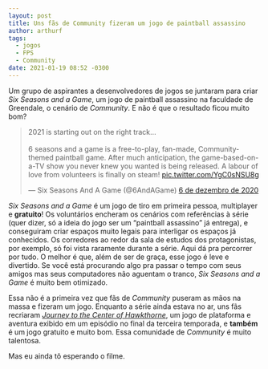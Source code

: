 ```yaml
---
layout: post
title: Uns fãs de Community fizeram um jogo de paintball assassino
author: arthurf
tags:
  - jogos
  - FPS
  - Community
date: 2021-01-19 08:52 -0300
---
```


Um grupo de aspirantes a desenvolvedores de jogos se juntaram para criar _Six Seasons and a Game_, um jogo de paintball assassino na faculdade de Greendale, o cenário de _Community_. E não é que o resultado ficou muito bom?

<blockquote class="twitter-tweet" data-lang="pt" data-dnt="true"><p lang="en" dir="ltr">2021 is starting out on the right track...<br><br>6 seasons and a game is a free-to-play, fan-made, Community-themed paintball game. After much anticipation, the game-based-on-a-TV show you never knew you wanted is being released. A labour of love from volunteers is finally on steam! <a href="https://t.co/YgC0sNSU8g">pic.twitter.com/YgC0sNSU8g</a></p>&mdash; Six Seasons And A Game (@6AndAGame) <a href="https://twitter.com/6AndAGame/status/1335674217896022017?ref_src=twsrc%5Etfw">6 de dezembro de 2020</a></blockquote> <script async src="https://platform.twitter.com/widgets.js" charset="utf-8"></script>

_Six Seasons and a Game_ é um jogo de tiro em primeira pessoa, multiplayer e **gratuito**! Os voluntários encheram os cenários com referências à série (quer dizer, só a ideia do jogo ser um “paintball assassino” já entrega), e conseguiram criar espaços muito legais para interligar os espaços já conhecidos. Os corredores ao redor da sala de estudos dos protagonistas, por exemplo, só foi vista raramente durante a série. Aqui dá pra percorrer por tudo. O melhor é que, além de ser de graça, esse jogo é leve e divertido. Se você está procurando algo pra passar o tempo com seus amigos mas seus computadores não aguentam o tranco, _Six Seasons and a Game_ é muito bem otimizado.

Essa não é a primeira vez que fãs de _Community_ puseram as mãos na massa e fizeram um jogo. Enquanto a série ainda estava no ar, uns fãs recriaram [_Journey to the Center of Hawkthorne_](https://projecthawkthorne.com), um jogo de plataforma e aventura exibido em um episódio no final da terceira temporada, e **também** é um jogo gratuito e muito bom. Essa comunidade de _Community_ é muito talentosa.

Mas eu ainda tô esperando o filme.
